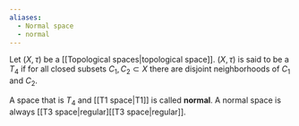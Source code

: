 ```yaml
---
aliases:
  - Normal space
  - normal
---
```


Let $(X, \tau)$ be a [[Topological spaces|topological space]]. $(X, \tau)$ is said to be a $T_4$ if for all closed subsets $C_1, C_2 \subset X$ there are disjoint neighborhoods of $C_1$ and $C_2$.

A space that is $T_4$ and [[T1 space|T1]] is called **normal**. A normal space is always [[T3 space|regular][[T3 space|regular]].